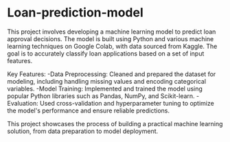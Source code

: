 # Loan-prediction-model
This project involves developing a machine learning model to predict loan approval decisions. The model is built using Python and various machine learning techniques on Google Colab, with data sourced from Kaggle. The goal is to accurately classify loan applications based on a set of input features.

Key Features:
-Data Preprocessing: Cleaned and prepared the dataset for modeling, including handling missing values and encoding categorical variables.
-Model Training: Implemented and trained the model using popular Python libraries such as Pandas, NumPy, and Scikit-learn.
-Evaluation: Used cross-validation and hyperparameter tuning to optimize the model's performance and ensure reliable predictions.

This project showcases the process of building a practical machine learning solution, from data preparation to model deployment.
